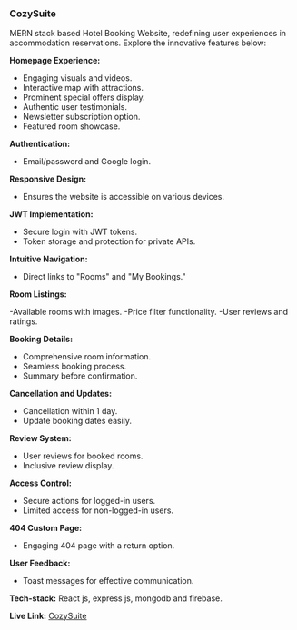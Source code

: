 ### CozySuite

MERN stack based Hotel Booking Website, redefining user experiences in accommodation reservations. Explore the innovative features below:

**Homepage Experience:**

- Engaging visuals and videos.
- Interactive map with attractions.
- Prominent special offers display.
- Authentic user testimonials.
- Newsletter subscription option.
- Featured room showcase.

**Authentication:**

- Email/password and Google login.

**Responsive Design:**

- Ensures the website is accessible on various devices.

**JWT Implementation:**

- Secure login with JWT tokens.
- Token storage and protection for private APIs.

**Intuitive Navigation:**

- Direct links to "Rooms" and "My Bookings."

**Room Listings:**

-Available rooms with images.
-Price filter functionality.
-User reviews and ratings.

**Booking Details:**

- Comprehensive room information.
- Seamless booking process.
- Summary before confirmation.

**Cancellation and Updates:**

- Cancellation within 1 day.
- Update booking dates easily.

**Review System:**

- User reviews for booked rooms.
- Inclusive review display.

**Access Control:**

- Secure actions for logged-in users.
- Limited access for non-logged-in users.

**404 Custom Page:**

- Engaging 404 page with a return option.

**User Feedback:**

- Toast messages for effective communication.

**Tech-stack:**
React js, express js, mongodb and firebase.

**Live Link:** [CozySuite](https://cozysuite-15955.web.app/)
